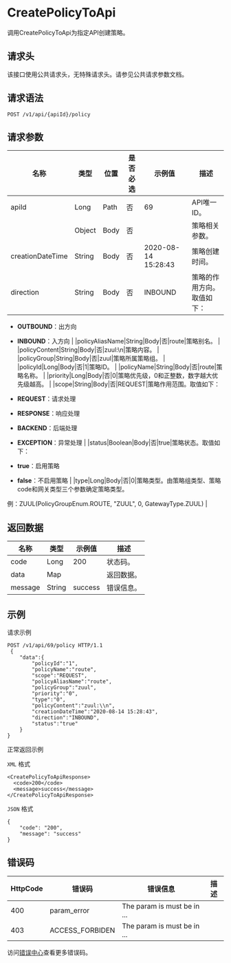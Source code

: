 # CreatePolicyToApi

调用CreatePolicyToApi为指定API创建策略。

## 请求头

该接口使用公共请求头，无特殊请求头。请参见公共请求参数文档。

## 请求语法

```
POST /v1/api/{apiId}/policy 
```

## 请求参数

|名称|类型|位置|是否必选|示例值|描述|
|--|--|--|----|---|--|
|apiId|Long|Path|否|69|API唯一ID。 |
| |Object|Body|否| |策略相关参数。 |
|creationDateTime|String|Body|否|2020-08-14 15:28:43|策略创建时间。 |
|direction|String|Body|否|INBOUND|策略的作用方向。取值如下：

 -   **OUTBOUND**：出方向
-   **INBOUND**：入方向 |
|policyAliasName|String|Body|否|route|策略别名。 |
|policyContent|String|Body|否|zuul:\\n|策略内容。 |
|policyGroup|String|Body|否|zuul|策略所属策略组。 |
|policyId|Long|Body|否|1|策略ID。 |
|policyName|String|Body|否|route|策略名称。 |
|priority|Long|Body|否|0|策略优先级，0和正整数，数字越大优先级越高。 |
|scope|String|Body|否|REQUEST|策略作用范围。取值如下：

 -   **REQUEST**：请求处理
-   **RESPONSE**：响应处理
-   **BACKEND**：后端处理
-   **EXCEPTION**：异常处理 |
|status|Boolean|Body|否|true|策略状态。取值如下：

 -   **true**：启用策略
-   **false**：不启用策略 |
|type|Long|Body|否|0|策略类型。由策略组类型、策略code和网关类型三个参数确定策略类型。

 例：ZUUL\(PolicyGroupEnum.ROUTE, "ZUUL", 0, GatewayType.ZUUL\) |

## 返回数据

|名称|类型|示例值|描述|
|--|--|---|--|
|code|Long|200|状态码。 |
|data|Map| |返回数据。 |
|message|String|success|错误信息。 |

## 示例

请求示例

```
POST /v1/api/69/policy HTTP/1.1 
 {
	"data":{
		"policyId":"1",
		"policyName":"route",
		"scope":"REQUEST",
		"policyAliasName":"route",
		"policyGroup":"zuul",
		"priority":"0",
		"type":"0",
		"policyContent":"zuul:\\n",
		"creationDateTime":"2020-08-14 15:28:43",
		"direction":"INBOUND",
		"status":"true"
	}
}
```

正常返回示例

`XML` 格式

```
<CreatePolicyToApiResponse>
  <code>200</code>
  <message>success</message>
</CreatePolicyToApiResponse>
```

`JSON` 格式

```
{
    "code": "200",
    "message": "success"
}
```

## 错误码

|HttpCode|错误码|错误信息|描述|
|--------|---|----|--|
|400|param\_error|The param is must be in ...| |
|403|ACCESS\_FORBIDEN|The param is must be in ...| |

访问[错误中心](https://error-center.aliyun.com/status/product/microgw)查看更多错误码。

